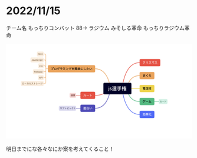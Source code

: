# 2022/11/15

チーム名
もっちりコンバット
88→ ラジウム
みそしる革命
もっちりラジウム革命

![](img/2022-11-15-18-32-11.png)

明日までにな各々なにか案を考えてくること！
